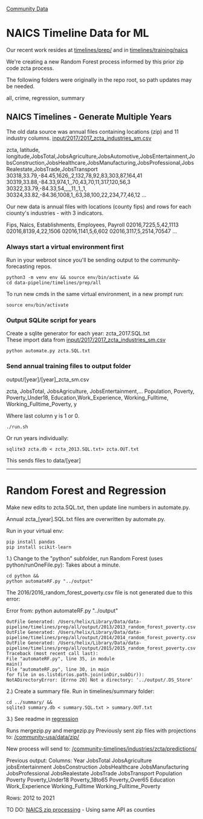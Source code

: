 [Community Data](../../../../community-data/)

# NAICS Timeline Data for ML

Our recent work resides at [timelines/prep/](../../training/naics) and in [timelines/training/naics](../../training/naics)

We're creating a new Random Forest process informed by this prior zip code zcta process.

<!-- Renamed StateGov
[Annual US Census Update, Random Forest notes](https://github.com/StateGov/us/tree/master/all)  
-->

The following folders were originally in the repo root, so path updates may be needed.  

all, crime, regression, summary


## NAICS Timelines - Generate Multiple Years

<!--Each year, at the end of April (or later... was Nov in 2019), get the latest industry file. -->

The old data source was annual files containing locations (zip) and 11 industry columns.
[input/2017/2017_zcta_industries_sm.csv](input/2017/2017_zcta_industries_sm.csv)

zcta, latitude, longitude,JobsTotal,JobsAgriculture,JobsAutomotive,JobsEntertainment,JobsConstruction,JobsHealthcare,JobsManufacturing,JobsProfessional,JobsRealestate,JobsTrade,JobsTransport
30318,33.79,-84.45,1626,,2,132,78,92,83,303,87,164,41
30319,33.88,-84.33,974,1,,70,43,70,11,317,120,56,3
30322,33.79,-84.33,54,,,,,11,,1,,1,
30324,33.82,-84.36,1008,1,,63,38,100,22,234,77,46,12
...

Our new data is annual files with locations (county fips) and rows for each ciounty's industries - with 3 indicators.

Fips, Naics, Establishments, Employees, Payroll
02016,7225,5,42,1113
02016,8139,4,22,1506
02016,1141,5,6,602
02016,3117,5,2514,70547
...

### Always start a virtual environment first

Run in your webroot since you'll be sending output to the community-forecasting repos.

	python3 -m venv env && source env/bin/activate &&
	cd data-pipeline/timelines/prep/all

To run new cmds in the same virtual environment, in a new prompt run:

	source env/bin/activate
	
### Output SQLite script for years
Create a sqlite generator for each year: zcta\_2017.SQL.txt  
These import data from [input/2017/2017_zcta_industries_sm.csv](input/2017/2017_zcta_industries_sm.csv)

	python automate.py zcta.SQL.txt

### Send annual training files to output folder
output/[year]/[year]\_zcta_sm.csv

zcta, JobsTotal, JobsAgriculture, JobsEntertainment,...
Population, Poverty, Poverty_Under18, Education,Work_Experience, Working_Fulltime, Working_Fulltime_Poverty, y

Where last column y is 1 or 0.


	./run.sh

Or run years individually:

	sqlite3 zcta.db < zcta_2013.SQL.txt> zcta.OUT.txt  

This sends files to data/[year]

----

# Random Forest and Regression

Make new edits to zcta.SQL.txt, then update line numbers in automate.py.

Annual zcta_[year].SQL.txt files are overwritten by automate.py.  

Run in your virtual env:
	
	pip install pandas
	pip install scikit-learn

1.) Change to the "python" subfolder, run Random Forest (uses python/runOneFile.py):
Takes about a minute.

	cd python &&
	python automateRF.py "../output"


The 2016/2016_random_forest_poverty.csv file is not generated due to this error:

Error from: python automateRF.py "../output"
~~~
OutFile Generated: /Users/helix/Library/Data/data-pipeline/timelines/prep/all/output/2013/2013_random_forest_poverty.csv  
OutFile Generated: /Users/helix/Library/Data/data-pipeline/timelines/prep/all/output/2014/2014_random_forest_poverty.csv  
OutFile Generated: /Users/helix/Library/Data/data-pipeline/timelines/prep/all/output/2015/2015_random_forest_poverty.csv  
Traceback (most recent call last):  
File "automateRF.py", line 35, in module
main()  
File "automateRF.py", line 30, in main  
for file in os.listdir(os.path.join(inDir,subDir)):  
NotADirectoryError: [Errno 20] Not a directory: '../output/.DS_Store'
~~~

2.) Create a summary file. Run in timelines/summary folder:

	cd ../summary/ &&
	sqlite3 summary.db < summary.SQL.txt > summary.OUT.txt

<!--
3.) We can probably skip this.  It didn't update files.  Removed zip folder.

Generate zips folders (zip crosswalk will need to be updated every 2 to 5 years)
This step takes over 12 minutes to run.

	cd ../ &&
	pip install openpyxl &&
	python zipgraph.py ZIPCodetoZCTACrosswalk2022UDS.xlsx ../../zip/
	
Sample output for 0/0/5/0/1:

# Holtsville, NY, 00501 
ZCTA 11742.0 
-->
<!-- Post Office or large volume customer -->


3.) See readme in [regression](../regression)

Runs mergezip.py and mergezip.py
Previously sent zip files with projections to: [/community-usa/data/zip/](https://github.com/ModelEarth/community-usa/tree/main/data/zip)

New process will send to: [/community-timelines/industries/zcta/predictions/](https://github.com/ModelEarth/community-timelines/)

Previous output:
Columns: Year	JobsTotal	JobsAgriculture	jobsEntertainment	JobsConstruction	 JobsHealthcare	 JobsManufacturing	 JobsProfessional	 JobsRealestate	 JobsTrade	 JobsTransport	 Population	 Poverty	 Poverty_Under18	 Poverty_18to65	 Poverty_Over65	 Education	 Work_Experience	 Working_Fulltime	 Working_Fulltime_Poverty 

Rows: 2012 to 2021

TO DO: [NAICS zip processing](/data-pipeline/industries/naics/) - Using same API as counties

